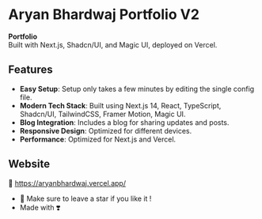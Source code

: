 # Aryan Bhardwaj Portfolio V2

**Portfolio**  
Built with Next.js, Shadcn/UI, and Magic UI, deployed on Vercel.

## Features

- **Easy Setup**: Setup only takes a few minutes by editing the single config file.
- **Modern Tech Stack**: Built using Next.js 14, React, TypeScript, Shadcn/UI, TailwindCSS, Framer Motion, Magic UI.
- **Blog Integration**: Includes a blog for sharing updates and posts.
- **Responsive Design**: Optimized for different devices.
- **Performance**: Optimized for Next.js and Vercel.

## Website 

🔗 https://aryanbhardwaj.vercel.app/


- 🌟 Make sure to leave a star if you like it !
- Made with ❣️ 

